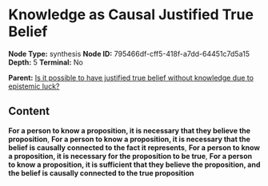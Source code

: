 # Knowledge as Causal Justified True Belief

**Node Type:** synthesis
**Node ID:** 795466df-cff5-418f-a7dd-64451c7d5a15
**Depth:** 5
**Terminal:** No

**Parent:** [Is it possible to have justified true belief without knowledge due to epistemic luck?](is-it-possible-to-have-justified-true-belief-without-knowledge-due-to-epistemic-luck-antithesis-19b8f224-a98e-4379-842c-e27ba37069f7.md)

## Content

**For a person to know a proposition, it is necessary that they believe the proposition**, **For a person to know a proposition, it is necessary that the belief is causally connected to the fact it represents**, **For a person to know a proposition, it is necessary for the proposition to be true**, **For a person to know a proposition, it is sufficient that they believe the proposition, and the belief is causally connected to the true proposition**
